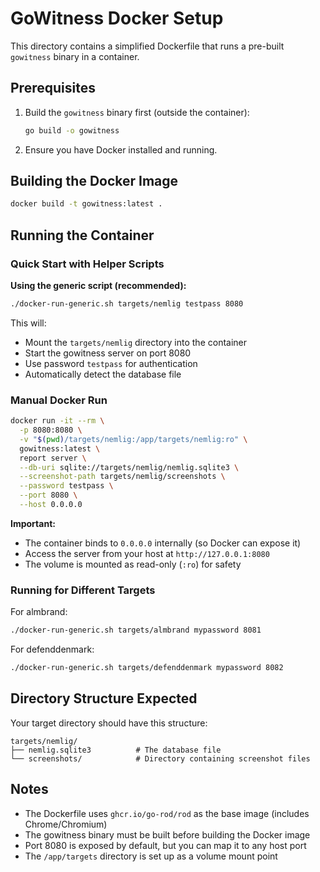 # GoWitness Docker Setup

This directory contains a simplified Dockerfile that runs a pre-built `gowitness` binary in a container.

## Prerequisites

1. Build the `gowitness` binary first (outside the container):
   ```bash
   go build -o gowitness
   ```

2. Ensure you have Docker installed and running.

## Building the Docker Image

```bash
docker build -t gowitness:latest .
```

## Running the Container

### Quick Start with Helper Scripts

**Using the generic script (recommended):**
```bash
./docker-run-generic.sh targets/nemlig testpass 8080
```

This will:
- Mount the `targets/nemlig` directory into the container
- Start the gowitness server on port 8080
- Use password `testpass` for authentication
- Automatically detect the database file

### Manual Docker Run

```bash
docker run -it --rm \
  -p 8080:8080 \
  -v "$(pwd)/targets/nemlig:/app/targets/nemlig:ro" \
  gowitness:latest \
  report server \
  --db-uri sqlite://targets/nemlig/nemlig.sqlite3 \
  --screenshot-path targets/nemlig/screenshots \
  --password testpass \
  --port 8080 \
  --host 0.0.0.0
```

**Important:** 
- The container binds to `0.0.0.0` internally (so Docker can expose it)
- Access the server from your host at `http://127.0.0.1:8080`
- The volume is mounted as read-only (`:ro`) for safety

### Running for Different Targets

For almbrand:
```bash
./docker-run-generic.sh targets/almbrand mypassword 8081
```

For defenddenmark:
```bash
./docker-run-generic.sh targets/defenddenmark mypassword 8082
```

## Directory Structure Expected

Your target directory should have this structure:
```
targets/nemlig/
├── nemlig.sqlite3          # The database file
└── screenshots/            # Directory containing screenshot files
```

## Notes

- The Dockerfile uses `ghcr.io/go-rod/rod` as the base image (includes Chrome/Chromium)
- The gowitness binary must be built before building the Docker image
- Port 8080 is exposed by default, but you can map it to any host port
- The `/app/targets` directory is set up as a volume mount point
